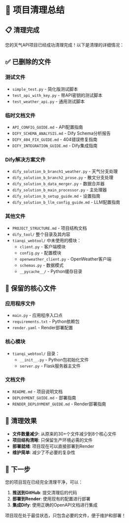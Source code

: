 # 🧹 项目清理总结

## 📋 清理完成

您的天气API项目已经成功清理完成！以下是清理的详细情况：

## ✅ 已删除的文件

### 测试文件
- `simple_test.py` - 简化版测试脚本
- `test_api_with_key.py` - 带API密钥的测试脚本  
- `test_weather_api.py` - 通用测试脚本

### 临时文档文件
- `API_CONFIG_GUIDE.md` - API配置指南
- `DIFY_SCHEMA_ANALYSIS.md` - Dify Schema分析报告
- `DIFY_404_FIX_GUIDE.md` - 404错误修复指南
- `DIFY_INTEGRATION_GUIDE.md` - Dify集成指南

### Dify解决方案文件
- `dify_solution_b_branch1_weather.py` - 天气分支处理
- `dify_solution_b_branch2_prose.py` - 散文分支处理
- `dify_solution_b_data_merger.py` - 数据合并器
- `dify_solution_b_main_processor.py` - 主处理器
- `dify_solution_b_setup_guide.md` - 设置指南
- `dify_solution_b_llm_config_guide.md` - LLM配置指南

### 其他文件
- `PROJECT_STRUCTURE.md` - 项目结构文档
- `dify_tool/` 整个目录及其内容
- `tianqi_webtool/` 中未使用的模块：
  - `client.py` - 客户端模块
  - `config.py` - 配置模块
  - `openweather_client.py` - OpenWeather客户端
  - `schemas.py` - 数据模式
  - `__pycache__/` - Python缓存目录

## 📁 保留的核心文件

### 应用程序文件
- `main.py` - 应用程序入口点
- `requirements.txt` - Python依赖包
- `render.yaml` - Render部署配置

### 核心模块
- `tianqi_webtool/` 目录：
  - `__init__.py` - Python包初始化文件
  - `server.py` - Flask服务器主文件

### 文档文件
- `README.md` - 项目说明文档
- `DEPLOYMENT_GUIDE.md` - 部署指南
- `RENDER_DEPLOYMENT_GUIDE.md` - Render部署指南

## 🎯 清理效果

- **文件数量减少**: 从原来的30+个文件减少到8个核心文件
- **项目结构清晰**: 只保留生产环境必需的文件
- **部署就绪**: 项目现在可以直接部署到Render
- **维护简单**: 减少了不必要的复杂性

## 🚀 下一步

您的项目现在已经完全清理干净，可以：

1. **推送到GitHub**: 提交清理后的代码
2. **部署到Render**: 使用现有的配置进行部署
3. **集成Dify**: 使用正确的OpenAPI文档进行集成

项目现在处于最佳状态，只包含必要的文件，便于维护和部署！

